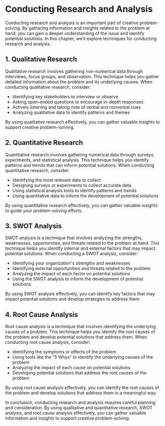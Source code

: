 Conducting Research and Analysis
===================================================================================

Conducting research and analysis is an important part of creative problem-solving. By gathering information and insights related to the problem at hand, you can gain a deeper understanding of the issue and identify potential solutions. In this chapter, we'll explore techniques for conducting research and analysis.

1\. Qualitative Research
-----------------------

Qualitative research involves gathering non-numerical data through interviews, focus groups, and observation. This technique helps you gather detailed information about the problem and its underlying causes. When conducting qualitative research, consider:

* Identifying key stakeholders to interview or observe
* Asking open-ended questions to encourage in-depth responses
* Actively listening and taking note of verbal and nonverbal cues
* Analyzing qualitative data to identify patterns and themes

By using qualitative research effectively, you can gather valuable insights to support creative problem-solving.

2\. Quantitative Research
------------------------

Quantitative research involves gathering numerical data through surveys, experiments, and statistical analysis. This technique helps you identify patterns and trends that can inform potential solutions. When conducting quantitative research, consider:

* Identifying the most relevant data to collect
* Designing surveys or experiments to collect accurate data
* Using statistical analysis tools to identify patterns and trends
* Using quantitative data to inform the development of potential solutions

By using quantitative research effectively, you can gather valuable insights to guide your problem-solving efforts.

3\. SWOT Analysis
----------------

SWOT analysis is a technique that involves analyzing the strengths, weaknesses, opportunities, and threats related to the problem at hand. This technique helps you identify internal and external factors that may impact potential solutions. When conducting a SWOT analysis, consider:

* Identifying your organization's strengths and weaknesses
* Identifying external opportunities and threats related to the problem
* Analyzing the impact of each factor on potential solutions
* Using the SWOT analysis to inform the development of potential solutions

By using SWOT analysis effectively, you can identify key factors that may impact potential solutions and develop strategies to address them.

4\. Root Cause Analysis
----------------------

Root cause analysis is a technique that involves identifying the underlying causes of a problem. This technique helps you identify the root causes of the problem and develop potential solutions that address them. When conducting root cause analysis, consider:

* Identifying the symptoms or effects of the problem
* Using tools like the "5 Whys" to identify the underlying causes of the problem
* Analyzing the impact of each cause on potential solutions
* Developing potential solutions that address the root causes of the problem

By using root cause analysis effectively, you can identify the root causes of the problem and develop solutions that address them in a meaningful way.

In conclusion, conducting research and analysis requires careful planning and consideration. By using qualitative and quantitative research, SWOT analysis, and root cause analysis effectively, you can gather valuable information and insights to support creative problem-solving.
